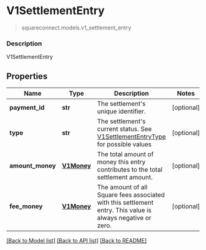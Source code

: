# V1SettlementEntry
> squareconnect.models.v1_settlement_entry

### Description

V1SettlementEntry

## Properties
Name | Type | Description | Notes
------------ | ------------- | ------------- | -------------
**payment_id** | **str** | The settlement&#39;s unique identifier. | [optional] 
**type** | **str** | The settlement&#39;s current status. See [V1SettlementEntryType](#type-v1settlemententrytype) for possible values | [optional] 
**amount_money** | [**V1Money**](V1Money.md) | The total amount of money this entry contributes to the total settlement amount. | [optional] 
**fee_money** | [**V1Money**](V1Money.md) | The amount of all Square fees associated with this settlement entry. This value is always negative or zero. | [optional] 

[[Back to Model list]](../README.md#documentation-for-models) [[Back to API list]](../README.md#documentation-for-api-endpoints) [[Back to README]](../README.md)


